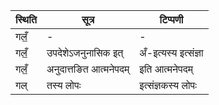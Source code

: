 | स्थिति | सूत्र | टिप्पणी |
| ----- | ------- | ------ |
| गलँ॒ | - | - |
| गलँ॒ | उपदेशेऽजनुनासिक इत् | अँ-इत्यस्य इत्संज्ञा |
| गलँ॒ | अनुदात्तङित आत्मनेपदम् | इति आत्मनेपदम् |
| गल् | तस्य लोपः | इत्संज्ञकस्य लोपः |
